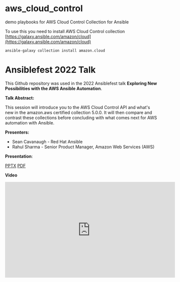 # aws_cloud_control

demo playbooks for AWS Cloud Control Collection for Ansible

To use this you need to install AWS Cloud Control collection
[https://galaxy.ansible.com/amazon/cloud](https://galaxy.ansible.com/amazon/cloud)

`ansible-galaxy collection install amazon.cloud`


# Ansiblefest 2022 Talk

This Github repository was used in the 2022 Ansiblefest talk **Exploring New Possibilities with the AWS Ansible Automation**.

**Talk Abstract:**

This session will introduce you to the AWS Cloud Control API and what's new in the amazon.aws certified collection 5.0.0. It will then compare and contrast these collections before concluding with what comes next for AWS automation with Ansible.

**Presenters:**
- Sean Cavanaugh - Red Hat Ansible
- Rahul Sharma - Senior Product Manager, Amazon Web Services (AWS)

**Presentation**:

[PPTX](Ansiblefest-2022-Exploring-New-Possibilities-with-the-AWS-Ansible-Automation.pptx)
[PDF](Ansiblefest-2022-Exploring-New-Possibilities-with-the-AWS-Ansible-Automation.pdf)

**Video**

<iframe width="560" height="315" src="https://www.youtube.com/embed/e5yLyHXYQQ4" title="YouTube video player" frameborder="0" allow="accelerometer; autoplay; clipboard-write; encrypted-media; gyroscope; picture-in-picture" allowfullscreen></iframe>
